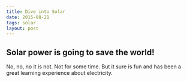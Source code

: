 ```yaml
---
title: Dive into Solar
date: 2015-08-21
tags: solar
layout: post
---
```




## Solar power is going to save the world!

No, no, no it is not. Not for some time. But it sure is fun and has been a great learning experience about electricity.

